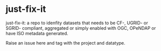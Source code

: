 # just-fix-it
just-fix-it:  a repo to idenfity datasets that needs to be CF-, UGRID- or SGRID- compliant, aggregated or simply enabled with OGC, OPeNDAP or have ISO metadata generated.  

Raise an issue here and tag with the project and datatype. 
